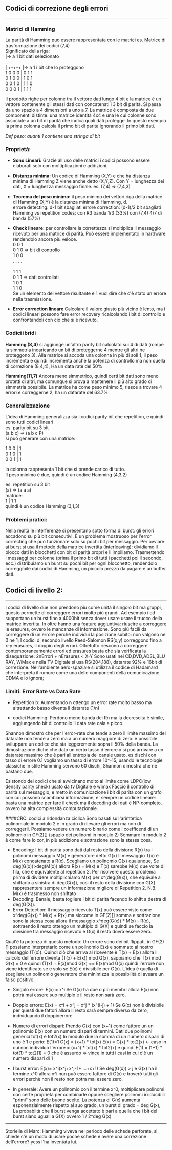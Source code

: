 ## Codici di correzione degli errori
---------------------------------

### Matrici di Hamming

La parità di Hamming può essere rappresentata con le matrici
es. Matrice di trasformazione dei codici (7,4)<br>
Significato della riga:<br>
|-> a 1 bit dati selezionato<br>         
| +-+-+ |->  a 1 i bit che lo proteggono<br>
1 0 0 0 | 0 1 1<br>
0 1 0 0 | 1 0 1<br>
0 0 1 0 | 1 1 0<br>
0 0 0 1 | 1 1 1<br>

Il prodotto righe per colonne tra il vettore dati lungo 4 bit e la matrice è un vettore contenente gli stessi dati con concatenati i 3 bit di parità. Si passa da uno spazio a 4 dimensioni a uno a 7.
La matrice è composta da due componenti distinte: 
una matrice identità 4x4 e una le cui colonne sono associate a un bit di parità che indica quali dati protegge. In questo esempio la prima colonna calcola il primo bit di parità ignorando il primo bit dati.<br>

*Def peso: quanti 1 contiene una stringa di bit*


### Proprietà:

- **Sono Lineari:**
Grazie all'uso delle matrici i codici possono essere elaborati solo con moltiplicazioni e addizioni.

- **Distanza minima:**
Un codice di Hamming (X,Y) e che ha distanza minima di Hamming Z viene anche detto (X,Y,Z). Con Y = lunghezza dei dati, X = lunghezza messaggio finale. es. (7,4) => (7,4,3)
- **Teorema del peso minimo:** il peso minimo dei vettori riga della matrice di Hamming (X,Y) è la distanza minima di Hamming, d. <br>
errore detecting: d-1 bit sbagliati
errore correction: (d-1)/2 bit sbagliati<br>
Hamming vs repetition codes:
con R3 banda 1/3 (33%)
con (7,4)  4/7 di banda (57%)

- **Check lineare:** per controllare la correttezza si moltiplica il messaggio ricevuto per una matrice di parità. Può essere implementato in hardware rendendolo ancora più veloce. <br>
0 0 1<br>
0 1 0 => bit di controllo<br>
1 0 0<br>
. . . .<br>   
1 1 1<br>
0 1 1 => dati controllati<br> 
1 0 1<br>
1 1 0 <br>
Se un elemento del vettore risultante è 1 vuol dire che c'è stato un errore nella trasmissione.

- **Error correction lineare** Calcolare il valore giusto più vicino è lento, ma i codici lineari possono fare error recovery ricalcolando i bit di controllo e confrontandoli con ciò che si è ricevuto.

### Codici ibridi

**Hamming (8,4)** si aggiunge un'altro parity bit calcolato sui 4 di dati (rompe la simmetria incaricando un bit di proteggerne 4 mentre gli altri ne proteggono 3). Alla matrice si accoda una colonna in più di soli 1, il peso incrementa e quindi incrementa anche la potenza di controllo ma non quella di correzione (8,4,4), Ha un data rate del 50%

**Hamming(11,7)** Ancora meno simmetrico, quindi certi bit dati sono meno protetti di altri, ma comunque si prova a mantenere il più alto grado di simmetria possibile. La matrice ha come peso minimo 5, riesce a trovare 4 errori e correggerne 2, ha un datarate del 63.7%

### Generalizzazione

L'idea di Hamming generalizza sia i codici parity bit che repetition, e quindi sono tutti codici lineari
<br>
es. parity bit su 3 bit<br>
(a b c) => (a b c P)<br>
si può generare con una matrice:<br>

1 0 0 | 1<br>
0 1 0 | 1<br>
0 0 1 | 1<br> 

la colonna rappresenta 1 bit che si prende carico di tutto.<br>
Il peso minimo è due, quindi è un codice Hamming (4,3,2)<br>

es. repetition su 3 bit<br>
(a) => (a a a)<br>
matrice:<br>
1 | 1 1<br>
quindi è un codice Hamming (3,1,3)

### Problemi pratici:

Nella realtà le interferenze si presentano sotto forma di burst: gli errori accadono su più bit consecutivi.
È un problema mostruoso per l'error correcting che può funzionare solo su pochi bit per messaggio.
Per ovviare ai burst si usa il metodo della matrice invertita (interleaving): dividiamo il blocco dati in blocchetti con bit di parità  propri e li impiliamo. Trasmettendo i messaggi per colonne (prima il primo bit di tutti i pacchetti poi il secondo, ecc.) distribuiamo un burst su pochi bit per ogni blocchetto, rendendolo correggibile dai codici di Hamming, un piccolo prezzo da pagare è un buffer dati.

## Codici di livello 2:
----------------------
I codici di livello due non prendono più come unità il singolo bit ma gruppi, questo permette di correggere errori molto più grandi.
Ad esempio  i cd supportano un burst fino a 4000bit senza dover usare usare il trucco della matrice invertita. In oltre hanno una feature aggiuntiva: 
riuscire a correggere le erasures, ovvero le mancanze di informazione. Sono più facili da correggere di un errore perché individui la posizione subito: non valgono ne 0 ne 1;
I codici di secondo livello Reed-Salomon RS(x,y) correggono fino a x-y erasures, il doppio degli errori.
Oltretutto riescono a correggere contemporaneamente errori ed erasures basta che sia verificata la disequazione:
2nErrori + nErasures < X-Y
Sono usati nei CD,DVD,ADSL,BLU RAY, WiMax e nella TV Digitale si usa RS(204,188), datarate 92% e 16bit di correzione.
Nell'ambiente aero-spaziale si utilizza il codice di Hadamard che interpreta il rumore come una delle componenti della comunicazione CDMA e lo ignora;

### Limiti: Error Rate vs Data Rate

- Repetition b: 
Aumentando n ottengo un error rate molto basso ma altrettando basso diventa il datarate (1/n)

- codici Hamming:
Perdono meno banda dei Rn ma la decrescita è simile, aggiungendo bit di controllo il data rate cala a picco.

Shannon dimostrò che per l'error-rate che tende a zero il limite massimo del datarate non tende a zero ma a un numero maggiore di zero:
è possibile sviluppare un codice che sta leggeremente sopra il 50% della banda.
La dimostrazione diche che dato un certo tasso d'errore x si può arrivare a un datarate massimo che è pari all'entropia del canale usato.
es dischi con tasso di errore 0.1 vogliamo un tasso di errore 10^-15, usando le tecnologie classiche in stile Hamming servono 60 dischi, Shannon dimostra che ne bastano due.

Esistondo dei codici che si avvicinano molto al limite come LDPC(low density parity check) usato da tv Digitale e wimax
Faccio il controllo di parità sul messaggio,  e metto in comunicazione i bit di parità con un grafo con cui possono scambiarsi informazione, e` sempre un codice lineare: basta una matrice per fare il check ma il decoding dei dati è NP-completo, ovvero ha alta complessità computazionale.


####CRC: codici a ridondanza ciclica
Sono basati sull'arimtetica polinomiale in modulo 2 e in grado di rilevare gli errori ma non di correggerli.
Possiamo vedere un numero binario come i coefficenti di un polinomio in GF(2)[] (spazio dei polinomi in modulo 2)
Sommare in modulo 2 è come fare lo xor, in più addizione e sottrazione  sono la stessa cosa.
- Encoding:
I bit di parità sono dati dal resto della divisione R(x) tra i polinomi messaggio M(x) e generatore detto G(x)
Il messaggio T(x) è M(x) concatenato a R(x). Scegliamo un polinomio G(x) qualunque, Se deg(G(x))>deg(M(x)) allora R(x) = M(x) e T(x) sarebbe M(x) due volte di fila, che è equivalente al  repetition 2.
Per risolvere questo problema prima di dividere moltiplichiamo M(x) per x^(deg(G(x)), che equivale a shiftarlo a sinistra di deg(G(x)), così il resto della divisione con G(X) rappresenterà sempre un informazione migliore di Repetition 2. N.B. M(x) è trasmesso non shiftato
- Decoding: 
Banale, basta togliere i bit di parità facendo lo shift a destra di deg(G(X)).
- Error Detection:
Il messaggio ricevuto T(x) può essere visto come x^deg(G(x)) \* M(x) + R(x)
ma siccome in  GF(2)[] somma e sottrazione sono la stessa cosa allora il messaggio x^deg(G(x)) \* M(x) - R(x),
sottraendo il resto ottengo un multiplo di G(X) e quindi se faccio la divisione tra messaggio ricevuto e G(x) il resto dovrà essere zero.

Qual'è la potenza di questo metodo:
Un errore sono dei bit flippati, in GF(2)[] possiamo interpretarlo come un polinomio E(x) e sommato al nostro messaggio (T(x)). Quindi ciò che arriva al ricevente è T(x) + E(x) allora il calcolo dell'errore diventa (T(x) + E(x)) mod G(x), sappiamo che T(x) mod G(x) = 0 e quindi (T(x) + E(x))mod G(x) == E(x)mod G(x) quindi l'errore non viene identificato se e solo se E(x) è divisibile per G(x).
L'idea è quella di scegliere un polinomio generatore che minimizza le possibilità di aveare un falso positivo.
- Singolo errore: E(x) = x^i 
Se G(x) ha due o più membri allora E(x) non potrà mai essere suo multiplo e il resto non sarà zero.

- Doppio errore: E(x) = x^i + x^j = x^j \* (x^(i-j) + 1)
Se G(x) non è divisibile per questi due fattori allora il resto sarà sempre diverso da zero, individuando il doppioerrore.

- Numero di errori dispari:
Prendo G(x) con (x+1) come fattore un un polinomio E(x) con un numero dispari di termini.
Dati due polinomi generici tot(x) e tot2(x)
In modulo due la somma di un numero dispari di uno è 1 e perio:
E(1)=1 
G(x) = (x+1) * tot(x)
E(x) = G(x)  * tot2(x) <- caso in cui non individuo l'errore
     = (x+1) * tot(x) * tot2(x) 
e quindi
E(1) = (1+1) * tot(1) * tot2(1) = 0 che è assurdo
=> vince in tutti i casi in cui c'è un numero dispari di 1

- I burst error: E(x)= x^i(x^j+x^j-1+ ...+x+1)
Se deg(G(x)) > j e G(x) ha il termine x^0 allora x^i non può essere fattore di G(x) e troverò tutti gli errori perchè non il resto non potra mai essere zero.

- In generale:
Avere un polinomio con il termine x^0, moltiplicare polinomi con certe proprietà per combinarle
oppure scegliere polinomi irriducibili "primi" sono delle buone scelte.
La potenza di G(x) aumenta esponenzialmente rispetto al suo grado, un burst di grado = deg G(x), La probablità che il burst venga accettato è pari a quella che i bit del burst siano uguali a G(X) ovvero 1 / 2^deg G(x) 


-----------------------------------------------

Storielle di Marc:
Hamming viveva nel periodo delle schede perforate, si chiede c'è un modo di usare poche schede e avere una correzione dell'errore? yess l'ha inventata lui.
